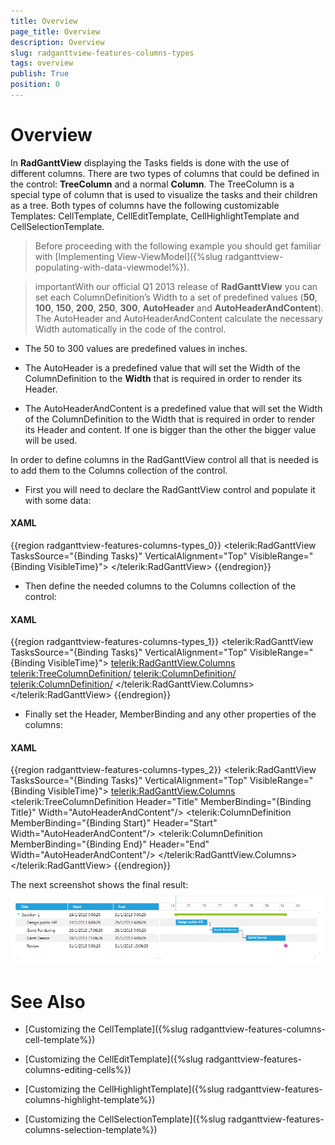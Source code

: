 ```yaml
---
title: Overview
page_title: Overview
description: Overview
slug: radganttview-features-columns-types
tags: overview
publish: True
position: 0
---
```


# Overview



In __RadGanttView__ displaying the Tasks fields is done with the use of different columns. There are two types of columns that could be defined in the control: __TreeColumn__ and a normal __Column__. The TreeColumn is a special type of column that is used to visualize the tasks and their children as a tree. Both types of columns have the following customizable Templates: CellTemplate, CellEditTemplate, CellHighlightTemplate and CellSelectionTemplate.

>Before proceeding with the following example you should get familiar with [Implementing View-ViewModel]({%slug radganttview-populating-with-data-viewmodel%}).
        

>importantWith our official Q1 2013 release of __RadGanttView__ you can set each ColumnDefinition’s Width to a set of predefined values (__50__, __100__, __150__, __200__, __250__, __300__, __AutoHeader__ and __AutoHeaderAndContent__). The AutoHeader and AutoHeaderAndContent calculate the necessary Width automatically in the code of the control.
        

* The 50 to 300 values are predefined values in inches.
            

* The AutoHeader is a predefined value that will set the Width of the ColumnDefinition to the __Width__ that is required in order to render its Header.
            

* The AutoHeaderAndContent is a predefined value that will set the Width of the ColumnDefinition to the Width that is required in order to render its Header and content. If one is bigger than the other the bigger value will be used.
            

In order to define columns in the RadGanttView control all that is needed is to add them to the Columns collection of the control.

* First you will need to declare the RadGanttView control and populate it with some data:
          

#### __XAML__

{{region radganttview-features-columns-types_0}}
	<telerik:RadGanttView TasksSource="{Binding Tasks}"
						  VerticalAlignment="Top"
						  VisibleRange="{Binding VisibleTime}">
	</telerik:RadGanttView>
	{{endregion}}



* Then define the needed columns to the Columns collection of the control:
          

#### __XAML__

{{region radganttview-features-columns-types_1}}
	<telerik:RadGanttView TasksSource="{Binding Tasks}"
						  VerticalAlignment="Top"
						  VisibleRange="{Binding VisibleTime}">
		<telerik:RadGanttView.Columns>
			<telerik:TreeColumnDefinition/>
			<telerik:ColumnDefinition/>
			<telerik:ColumnDefinition/>
		</telerik:RadGanttView.Columns>
	</telerik:RadGanttView>
	{{endregion}}



* Finally set the Header, MemberBinding and any other properties of the columns:
          

#### __XAML__

{{region radganttview-features-columns-types_2}}
	<telerik:RadGanttView TasksSource="{Binding Tasks}"
				VerticalAlignment="Top"
				VisibleRange="{Binding VisibleTime}">
		<telerik:RadGanttView.Columns>
			<telerik:TreeColumnDefinition Header="Title" MemberBinding="{Binding Title}" Width="AutoHeaderAndContent"/>
			<telerik:ColumnDefinition MemberBinding="{Binding Start}" Header="Start" Width="AutoHeaderAndContent"/>
			<telerik:ColumnDefinition MemberBinding="{Binding End}" Header="End" Width="AutoHeaderAndContent"/>
		</telerik:RadGanttView.Columns>
	</telerik:RadGanttView>
	{{endregion}}



The next screenshot shows the final result:![radganttview-features-columns-overview](images/radganttview-features-columns-overview.png)

# See Also

 * [Customizing the CellTemplate]({%slug radganttview-features-columns-cell-template%})

 * [Customizing the CellEditTemplate]({%slug radganttview-features-columns-editing-cells%})

 * [Customizing the CellHighlightTemplate]({%slug radganttview-features-columns-highlight-template%})

 * [Customizing the CellSelectionTemplate]({%slug radganttview-features-columns-selection-template%})
